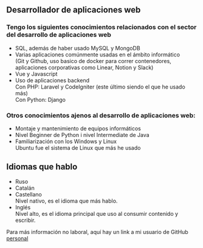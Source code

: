 ## Desarrollador de aplicaciones web 
### Tengo los siguientes conocimientos relacionados con el sector del desarrollo de aplicaciones web
* SQL, además de haber usado MySQL y MongoDB
* Varias aplicaciones comúnmente usadas en el ámbito informático\
(Git y Github, uso basico de docker para correr contenedores, aplicaciones corporativas como Linear, Notion y Slack)
* Vue y Javascript
* Uso de aplicaciones backend\
Con PHP: Laravel y CodeIgniter (este último siendo el que he usado más)\
Con Python: Django

### Otros conocimientos ajenos al desarrollo de aplicaciones web:
* Montaje  y mantenimiento de equipos informáticos
* Nivel Beginner de Python i nivel Intermediate de Java
* Familiarización  con los Windows y Linux\
Ubuntu fue el sistema de Linux que más he usado

## Idiomas que hablo
* Ruso
* Catalán
* Castellano\
Nivel nativo, es el idioma que más hablo.
* Inglés\
Nivel alto, es el idioma principal que uso al consumir contenido y escribir.

Para más información no laboral, aquí hay un link a mi usuario de GitHub [personal](https://github.com/BotSeri)
